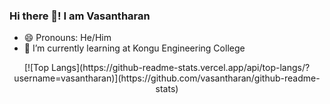 ### Hi there 👋! I am Vasantharan 
- 😄 Pronouns: He/Him
- 🌱 I’m currently learning at Kongu Engineering College

<div align="center">
  [![Top Langs](https://github-readme-stats.vercel.app/api/top-langs/?username=vasantharan)](https://github.com/vasantharan/github-readme-stats)
</div>
<!--
**vasantharan/vasantharan** is a ✨ _special_ ✨ repository because its `README.md` (this file) appears on your GitHub profile.

Here are some ideas to get you started:

- 🔭 I’m currently working on ...
- 🌱 I’m currently learning ...
- 👯 I’m looking to collaborate on ...
- 🤔 I’m looking for help with ...
- 💬 Ask me about ...
- 📫 How to reach me: ...
- 😄 Pronouns: ...
- ⚡ Fun fact: ...
-->
